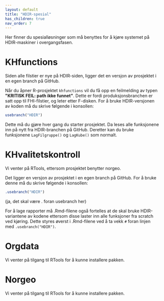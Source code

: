 ```yaml
---
layout: default
title: "HDIR-spesial"
has_children: true
nav_order: 7
---
```

  
Her finner du spesialløsninger som må benyttes for å kjøre systemet på HDIR-maskiner
i overgangsfasen.

# KHfunctions

Siden alle filstier er nye på HDIR-siden, ligger det en versjon av prosjektet i en egen branch på GitHub. 

Når du åpner R-prosjektet `khfunctions` vil du få opp en feilmelding av typen **"KRITISK FEIL: path ikke funnet"**. Dette er fordi produksjonsbranchen er satt opp til FHI-filstier, og leter etter F-disken. For å bruke HDIR-versjonen av koden må du skrive følgende i konsollen:

```R
usebranch("HDIR")
```

Dette må du gjøre hver gang du starter prosjektet. Da leses alle funksjonene inn på nytt fra HDIR-branchen på GitHub. Deretter kan du bruke funksjonene `LagFilgruppe()` og `LagKube()` som normalt. 

# KHvalitetskontroll

Vi venter på RTools, ettersom prosjektet benytter norgeo. 

Det ligger en versjon av prosjektet i en egen branch på GitHub. For å bruke denne må du skrive følgende i konsollen:

```R
.usebranch("HDIR")
```
(ja, det skal være . foran usebranch her)

For å lage rapporter må .Rmd-filene også fortelles at de skal bruke HDIR-variantene av kodene ettersom disse laster inn alle funksjoner fra scratch ved kjøring. Dette styres øverst i .Rmd-filene ved å ta vekk `#` foran linjen med `.usebranch("HDIR")`. 

# Orgdata

Vi venter på tilgang til RTools for å kunne installere pakken.

# Norgeo

Vi venter på tilgang til RTools for å kunne installere pakken.
